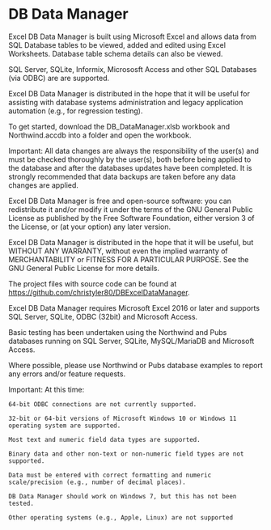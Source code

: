 # DB Data Manager
Excel DB Data Manager is built using Microsoft Excel and allows data from SQL Database tables to be viewed, added and edited using 
Excel Worksheets. Database table schema details can also be viewed. 

SQL Server, SQLite, Informix, Micrososft Access and other SQL Databases (via ODBC) are are supported. 

Excel DB Data Manager is distributed in the hope that it will be useful for assisting with database systems administration and 
legacy application automation (e.g., for regression testing).

To get started, download the DB_DataManager.xlsb workbook and Northwind.accdb into a folder and open the workbook.

Important: All data changes are always the responsibility of the user(s) and must be checked thoroughly by the user(s), both 
before being applied to the database and after the databases updates have been completed. It is strongly recommended 
that data backups are taken before any data changes are applied. 

Excel DB Data Manager is free and open-source software: you can redistribute it and/or modify it under the terms of the GNU 
General Public License as published by the Free Software Foundation, either version 3 of the License, or (at your option) 
any later version. 

Excel DB Data Manager is distributed in the hope that it will be useful, but WITHOUT ANY WARRANTY, without even the 
implied warranty of MERCHANTABILITY or FITNESS FOR A PARTICULAR PURPOSE. See the GNU General Public License 
for more details. 

The project files with source code can be found at https://github.com/christyler80/DBExcelDataManager. 

Excel DB Data Manager requires Microsoft Excel 2016 or later and supports SQL Server, SQLite, ODBC (32bit) and Microsoft 
Access. 

Basic testing has been undertaken using the Northwind and Pubs databases running on SQL Server, SQLite, 
MySQL/MariaDB and Microsoft Access. 

Where possible, please use Northwind or Pubs database examples to report any errors and/or feature requests. 

Important: At this time: 

	64-bit ODBC connections are not currently supported. 

	32-bit or 64-bit versions of Microsoft Windows 10 or Windows 11 operating system are supported. 

	Most text and numeric field data types are supported. 

	Binary data and other non-text or non-numeric field types are not supported. 

	Data must be entered with correct formatting and numeric scale/precision (e.g., number of decimal places). 

	DB Data Manager should work on Windows 7, but this has not been tested. 

	Other operating systems (e.g., Apple, Linux) are not supported

